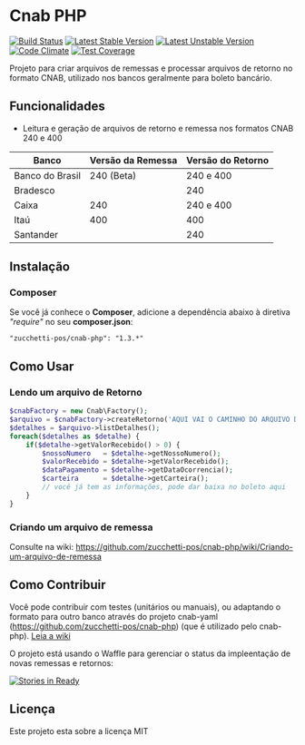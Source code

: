 # Cnab PHP

[![Build Status](https://secure.travis-ci.org/zucchetti-pos/cnab-php.png?branch=master)](http://travis-ci.org/zucchetti-pos/cnab-php)
[![Latest Stable Version](https://poser.pugx.org/zucchetti-pos/cnab-php/v/stable.svg)](https://packagist.org/packages/zucchetti-pos/cnab-php)
[![Latest Unstable Version](https://poser.pugx.org/zucchetti-pos/cnab-php/v/unstable.svg)](https://packagist.org/packages/zucchetti-pos/cnab-php)
[![Code Climate](https://codeclimate.com/github/zucchetti-pos/cnab-php/badges/gpa.svg)](https://codeclimate.com/github/zucchetti-pos/cnab-php)
[![Test Coverage](https://codeclimate.com/github/zucchetti-pos/cnab-php/badges/coverage.svg)](https://codeclimate.com/github/zucchetti-pos/cnab-php/coverage)

Projeto para criar arquivos de remessas e processar arquivos de retorno no formato CNAB, utilizado nos bancos geralmente para boleto bancário.

## Funcionalidades

- Leitura e geração de arquivos de retorno e remessa nos formatos CNAB 240 e 400

| Banco           | Versão da Remessa | Versão do Retorno |
| --------------- | ----------------- | ----------------- |
| Banco do Brasil | 240 (Beta)        | 240 e 400         |
| Bradesco        |                   | 240               |
| Caixa           | 240               | 240 e 400         |
| Itaú            | 400               | 400               |
| Santander       |                   | 240               |

## Instalação

### Composer

Se você já conhece o **Composer**, adicione a dependência abaixo à diretiva _"require"_ no seu **composer.json**:

```
"zucchetti-pos/cnab-php": "1.3.*"
```

## Como Usar

### Lendo um arquivo de Retorno

```php
$cnabFactory = new Cnab\Factory();
$arquivo = $cnabFactory->createRetorno('AQUI VAI O CAMINHO DO ARQUIVO DE RETORNO, EX: RET1010.RET');
$detalhes = $arquivo->listDetalhes();
foreach($detalhes as $detalhe) {
    if($detalhe->getValorRecebido() > 0) {
        $nossoNumero   = $detalhe->getNossoNumero();
        $valorRecebido = $detalhe->getValorRecebido();
        $dataPagamento = $detalhe->getDataOcorrencia();
        $carteira      = $detalhe->getCarteira();
        // você já tem as informações, pode dar baixa no boleto aqui
    }
}
```

### Criando um arquivo de remessa

Consulte na wiki: https://github.com/zucchetti-pos/cnab-php/wiki/Criando-um-arquivo-de-remessa

## Como Contribuir

Você pode contribuir com testes (unitários ou manuais), ou adaptando o formato para outro banco através do projeto cnab-yaml (https://github.com/zucchetti-pos/cnab-php) (que é utilizado pelo cnab-php). [Leia a wiki](https://github.com/zucchetti-pos/cnab-php/wiki)

O projeto está usando o Waffle para gerenciar o status da impleentação de novas remessas e retornos:

[![Stories in Ready](https://badge.waffle.io/zucchetti-pos/cnab-php.png?label=ready&title=Ready)](http://waffle.io/zucchetti-pos/cnab-php)

## Licença

Este projeto esta sobre a licença MIT
